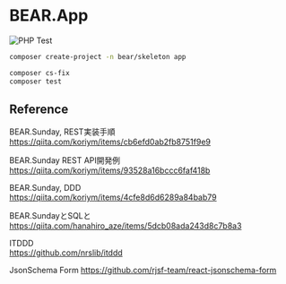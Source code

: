 # BEAR.App

![PHP Test](https://github.com/apple-x-co/BEAR.App/workflows/PHP%20Test/badge.svg?branch=develop)

```bash
composer create-project -n bear/skeleton app
```

```bash
composer cs-fix
composer test
```

## Reference

BEAR.Sunday, REST実装手順  
https://qiita.com/koriym/items/cb6efd0ab2fb8751f9e9

BEAR.Sunday REST API開発例
https://qiita.com/koriym/items/93528a16bccc6faf418b

BEAR.Sunday, DDD  
https://qiita.com/koriym/items/4cfe8d6d6289a84bab79

BEAR.SundayとSQLと
https://qiita.com/hanahiro_aze/items/5dcb08ada243d8c7b8a3

ITDDD  
https://github.com/nrslib/itddd

JsonSchema Form
https://github.com/rjsf-team/react-jsonschema-form